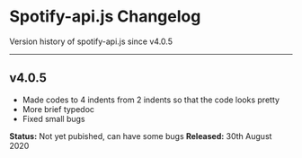 # Spotify-api.js Changelog
Version history of spotify-api.js since v4.0.5

---

## v4.0.5

- Made codes to 4 indents from 2 indents so that the code looks pretty
- More brief typedoc
- Fixed small bugs

**Status:** Not yet pubished, can have some bugs
**Released:** 30th August 2020